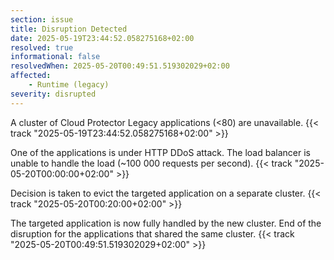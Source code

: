 ```yaml
---
section: issue
title: Disruption Detected
date: 2025-05-19T23:44:52.058275168+02:00
resolved: true
informational: false
resolvedWhen: 2025-05-20T00:49:51.519302029+02:00
affected:
    - Runtime (legacy)
severity: disrupted
---
```


A cluster of Cloud Protector Legacy applications (<80) are unavailable. {{< track "2025-05-19T23:44:52.058275168+02:00" >}}

One of the applications is under HTTP DDoS attack. The load balancer is unable to handle the load (~100 000 requests per second). {{< track "2025-05-20T00:00:00+02:00" >}}

Decision is taken to evict the targeted application on a separate cluster. {{< track "2025-05-20T00:20:00+02:00" >}}

The targeted application is now fully handled by the new cluster. End of the disruption for the applications that shared the same cluster. {{< track "2025-05-20T00:49:51.519302029+02:00" >}}


